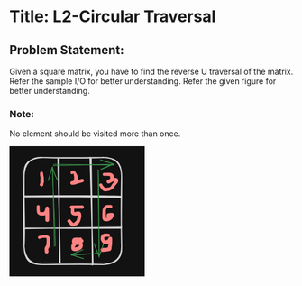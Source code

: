 # Title: L2-Circular Traversal

## Problem Statement:

Given a square matrix, you have to find the reverse U traversal of the matrix. Refer the sample I/O for better understanding. Refer the given figure for better understanding.

### Note:

No element should be visited more than once.

![alt text](image.png)
